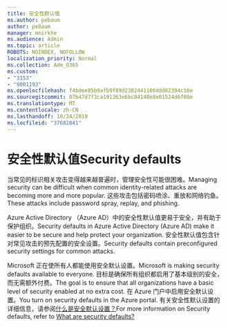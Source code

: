```yaml
---
title: 安全性默认值
ms.author: pebaum
author: pebaum
manager: mnirkhe
ms.audience: Admin
ms.topic: article
ROBOTS: NOINDEX, NOFOLLOW
localization_priority: Normal
ms.collection: Adm_O365
ms.custom:
- "3153"
- "9001193"
ms.openlocfilehash: f4bdee85b9afb9f89d2382441106ddd82394c16e
ms.sourcegitcommit: 07b47d7f3ca191363e6bc84140e8e01524d6f08e
ms.translationtype: MT
ms.contentlocale: zh-CN
ms.lasthandoff: 10/24/2019
ms.locfileid: "37682041"
---
```

# <a name="security-defaults"></a><span data-ttu-id="a901a-102">安全性默认值</span><span class="sxs-lookup"><span data-stu-id="a901a-102">Security defaults</span></span>

<span data-ttu-id="a901a-103">当常见的标识相关攻击变得越来越普遍时，管理安全性可能很困难。</span><span class="sxs-lookup"><span data-stu-id="a901a-103">Managing security can be difficult when common identity-related attacks are becoming more and more popular.</span></span> <span data-ttu-id="a901a-104">这些攻击包括密码喷涂、重放和网络钓鱼。</span><span class="sxs-lookup"><span data-stu-id="a901a-104">These attacks include password spray, replay, and phishing.</span></span>

<span data-ttu-id="a901a-105">Azure Active Directory （Azure AD）中的安全性默认值更易于安全，并有助于保护组织。</span><span class="sxs-lookup"><span data-stu-id="a901a-105">Security defaults in Azure Active Directory (Azure AD) make it easier to be secure and help protect your organization.</span></span> <span data-ttu-id="a901a-106">安全性默认值包含针对常见攻击的预先配置的安全设置。</span><span class="sxs-lookup"><span data-stu-id="a901a-106">Security defaults contain preconfigured security settings for common attacks.</span></span>

<span data-ttu-id="a901a-107">Microsoft 正在使所有人都能使用安全默认设置。</span><span class="sxs-lookup"><span data-stu-id="a901a-107">Microsoft is making security defaults available to everyone.</span></span> <span data-ttu-id="a901a-108">目标是确保所有组织都启用了基本级别的安全，而无需额外付费。</span><span class="sxs-lookup"><span data-stu-id="a901a-108">The goal is to ensure that all organizations have a basic level of security enabled at no extra cost.</span></span> <span data-ttu-id="a901a-109">在 Azure 门户中启用安全默认设置。</span><span class="sxs-lookup"><span data-stu-id="a901a-109">You turn on security defaults in the Azure portal.</span></span> <span data-ttu-id="a901a-110">有关安全性默认设置的详细信息，请参阅[什么是安全默认设置？](https://docs.microsoft.com/azure/active-directory/conditional-access/concept-conditional-access-security-defaults)</span><span class="sxs-lookup"><span data-stu-id="a901a-110">For more information on Security defaults, refer to [What are security defaults?](https://docs.microsoft.com/azure/active-directory/conditional-access/concept-conditional-access-security-defaults)</span></span>